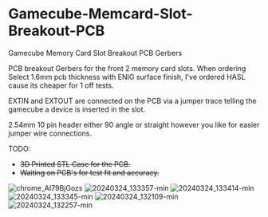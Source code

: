 # Gamecube-Memcard-Slot-Breakout-PCB
Gamecube Memory Card Slot Breakout PCB Gerbers

PCB breakout Gerbers for the front 2 memory card slots.
When ordering Select 1.6mm pcb thickness with ENIG surface finish, I've ordered HASL cause its cheaper for 1 off tests.

EXTIN and EXTOUT are connected on the PCB via a jumper trace telling the gamecube a device is inserted in the slot.

2.54mm 10 pin header either 90 angle or straight however you like for easier jumper wire connections.

TODO: 
- ~~3D Printed STL Case for the PCB.~~
- ~~Waiting on PCB's for test fit and accuracy.~~


![chrome_AI79BjGozs](https://github.com/silverstee1/Gamecube-Memcard-Slot-Breakout-PCB/assets/54997238/f2f553bd-baab-44b1-9f46-e6dd70573351)
![20240324_133357-min](https://github.com/silverstee1/Gamecube-Memcard-Slot-Breakout-PCB/assets/54997238/7e63ad2a-aeb7-4e8d-a6b6-49d9e232a3d7)
![20240324_133414-min](https://github.com/silverstee1/Gamecube-Memcard-Slot-Breakout-PCB/assets/54997238/4517e7be-c441-45ba-8b10-cc517f126555)
![20240324_133345-min](https://github.com/silverstee1/Gamecube-Memcard-Slot-Breakout-PCB/assets/54997238/4c325e90-30c3-41c4-8d8d-314209d10dcc)
![20240324_132109-min](https://github.com/silverstee1/Gamecube-Memcard-Slot-Breakout-PCB/assets/54997238/7b7d61c0-0c9a-4137-a206-921a70eacace)
![20240324_132257-min](https://github.com/silverstee1/Gamecube-Memcard-Slot-Breakout-PCB/assets/54997238/b6a3dc89-0fbd-48d0-8c58-e9a3c7cbb402)
